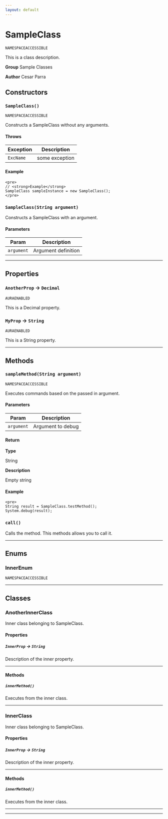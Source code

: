 ```yaml
---
layout: default
---
```

# SampleClass

`NAMESPACEACCESSIBLE`

This is a class description.


**Group** Sample Classes


**Author** Cesar Parra

## Constructors
### `SampleClass()`

`NAMESPACEACCESSIBLE`

Constructs a SampleClass without any arguments.

#### Throws
|Exception|Description|
|---|---|
|`ExcName`|some exception|
#### Example
```apex
<pre>
// <strong>Example</strong>
SampleClass sampleInstance = new SampleClass();
</pre>
```

### `SampleClass(String argument)`

Constructs a SampleClass with an argument.

#### Parameters
|Param|Description|
|---|---|
|`argument`|Argument definition|
---
## Properties

### `AnotherProp` → `Decimal`

`AURAENABLED`

This is a Decimal property.

### `MyProp` → `String`

`AURAENABLED`

This is a String property.

---
## Methods
### `sampleMethod(String argument)`

`NAMESPACEACCESSIBLE`

Executes commands based on the passed in argument.

#### Parameters
|Param|Description|
|---|---|
|`argument`|Argument to debug|
#### Return

**Type**

String

**Description**

Empty string

#### Example
```apex
<pre>
String result = SampleClass.testMethod();
System.debug(result);
```

### `call()`

Calls the method. This methods allows you to call it.

---
## Enums
### InnerEnum

`NAMESPACEACCESSIBLE`

---
## Classes
### AnotherInnerClass

Inner class belonging to SampleClass.

#### Properties

##### `InnerProp` → `String`

Description of the inner property.

---
#### Methods
##### `innerMethod()`

Executes from the inner class.

---

### InnerClass

Inner class belonging to SampleClass.

#### Properties

##### `InnerProp` → `String`

Description of the inner property.

---
#### Methods
##### `innerMethod()`

Executes from the inner class.

---

---
